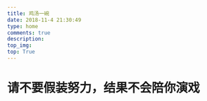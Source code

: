 ```yaml
---
title: 鸡汤一碗
date: 2018-11-4 21:30:49
type: home
comments: true
description:
top_img:
top: True
---
```


# 请不要假装努力，结果不会陪你演戏 

